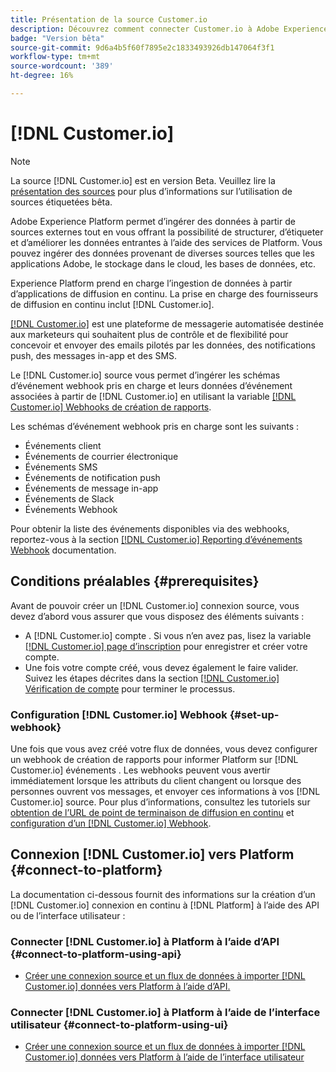 ```yaml
---
title: Présentation de la source Customer.io
description: Découvrez comment connecter Customer.io à Adobe Experience Platform à l’aide des API ou de l’interface utilisateur en utilisant des webhooks
badge: "Version bêta"
source-git-commit: 9d6a4b5f60f7895e2c1833493926db147064f3f1
workflow-type: tm+mt
source-wordcount: '389'
ht-degree: 16%

---
```


# [!DNL Customer.io]

>[!NOTE]
>
>La source [!DNL Customer.io] est en version Beta. Veuillez lire la [présentation des sources](../../home.md#terms-and-conditions) pour plus d’informations sur l’utilisation de sources étiquetées bêta.

Adobe Experience Platform permet d’ingérer des données à partir de sources externes tout en vous offrant la possibilité de structurer, d’étiqueter et d’améliorer les données entrantes à l’aide des services de Platform. Vous pouvez ingérer des données provenant de diverses sources telles que les applications Adobe, le stockage dans le cloud, les bases de données, etc.

Experience Platform prend en charge l’ingestion de données à partir d’applications de diffusion en continu. La prise en charge des fournisseurs de diffusion en continu inclut [!DNL Customer.io].

[[!DNL Customer.io]](https://customer.io/) est une plateforme de messagerie automatisée destinée aux marketeurs qui souhaitent plus de contrôle et de flexibilité pour concevoir et envoyer des emails pilotés par les données, des notifications push, des messages in-app et des SMS.

Le [!DNL Customer.io] source vous permet d’ingérer les schémas d’événement webhook pris en charge et leurs données d’événement associées à partir de [!DNL Customer.io] en utilisant la variable [[!DNL Customer.io] Webhooks de création de rapports](https://customer.io/docs/api/webhooks/).

Les schémas d’événement webhook pris en charge sont les suivants :

* Événements client
* Événements de courrier électronique
* Événements SMS
* Événements de notification push
* Événements de message in-app
* Événements de Slack
* Événements Webhook

Pour obtenir la liste des événements disponibles via des webhooks, reportez-vous à la section [[!DNL Customer.io] Reporting d’événements Webhook](https://customer.io/docs/webhooks/#events) documentation.

## Conditions préalables {#prerequisites}

Avant de pouvoir créer un [!DNL Customer.io] connexion source, vous devez d’abord vous assurer que vous disposez des éléments suivants :

* A [!DNL Customer.io] compte . Si vous n’en avez pas, lisez la variable [[!DNL Customer.io] page d’inscription](https://fly.customer.io/signup) pour enregistrer et créer votre compte.
* Une fois votre compte créé, vous devez également le faire valider. Suivez les étapes décrites dans la section [[!DNL Customer.io] Vérification de compte](https://customer.io/docs/account-verification/) pour terminer le processus.

### Configuration [!DNL Customer.io] Webhook {#set-up-webhook}

Une fois que vous avez créé votre flux de données, vous devez configurer un webhook de création de rapports pour informer Platform sur [!DNL Customer.io] événements . Les webhooks peuvent vous avertir immédiatement lorsque les attributs du client changent ou lorsque des personnes ouvrent vos messages, et envoyer ces informations à vos [!DNL Customer.io] source. Pour plus d’informations, consultez les tutoriels sur [obtention de l’URL de point de terminaison de diffusion en continu](../../tutorials/ui/create/marketing-automation/customerio-webhook.md#get-streaming-endpoint) et [configuration d’un [!DNL Customer.io] Webhook](../../tutorials/ui/create/marketing-automation/customerio-webhook.md#set-up-webhook).

## Connexion [!DNL Customer.io] vers Platform {#connect-to-platform}

La documentation ci-dessous fournit des informations sur la création d’un [!DNL Customer.io] connexion en continu à [!DNL Platform] à l’aide des API ou de l’interface utilisateur :

### Connecter [!DNL Customer.io] à Platform à l’aide d’API {#connect-to-platform-using-api}

* [Créer une connexion source et un flux de données à importer [!DNL Customer.io] données vers Platform à l’aide d’API.](../../tutorials/api/create/marketing-automation/customerio-webhook.md)

### Connecter [!DNL Customer.io] à Platform à l’aide de l’interface utilisateur {#connect-to-platform-using-ui}

* [Créer une connexion source et un flux de données à importer [!DNL Customer.io] données vers Platform à l’aide de l’interface utilisateur](../../tutorials/ui/create/marketing-automation/customerio-webhook.md)

